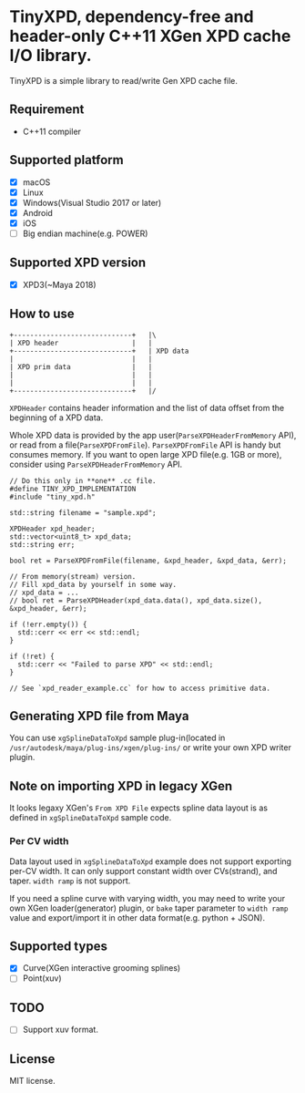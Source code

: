 # TinyXPD, dependency-free and header-only C++11 XGen XPD cache  I/O library.

TinyXPD is a simple library to read/write Gen XPD cache file.

## Requirement

* C++11 compiler

## Supported platform

* [x] macOS
* [x] Linux
* [x] Windows(Visual Studio 2017 or later)
* [x] Android
* [x] iOS
* [ ] Big endian machine(e.g. POWER)

## Supported XPD version

* [x] XPD3(~Maya 2018)

## How to use

```
+-----------------------------+   |\
| XPD header                  |   |
+-----------------------------+   | XPD data
|                             |   |
| XPD prim data               |   |
|                             |   |
|                             |   |
+-----------------------------+   |/
```

`XPDHeader` contains header information and the list of data offset from the beginning of a XPD data.

Whole XPD data is provided by the app user(`ParseXPDHeaderFromMemory` API), or read from a file(`ParseXPDFromFile`).
`ParseXPDFromFile` API is handy but consumes memory.
If you want to open large XPD file(e.g. 1GB or more), consider using `ParseXPDHeaderFromMemory` API.

```
// Do this only in **one** .cc file.
#define TINY_XPD_IMPLEMENTATION
#include "tiny_xpd.h"

std::string filename = "sample.xpd";

XPDHeader xpd_header;
std::vector<uint8_t> xpd_data;
std::string err;

bool ret = ParseXPDFromFile(filename, &xpd_header, &xpd_data, &err);

// From memory(stream) version.
// Fill xpd_data by yourself in some way.
// xpd_data = ...
// bool ret = ParseXPDHeader(xpd_data.data(), xpd_data.size(), &xpd_header, &err);

if (!err.empty()) {
  std::cerr << err << std::endl;
}

if (!ret) {
  std::cerr << "Failed to parse XPD" << std::endl;
}

// See `xpd_reader_example.cc` for how to access primitive data.
```

## Generating XPD file from Maya

You can use `xgSplineDataToXpd` sample plug-in(located in `/usr/autodesk/maya/plug-ins/xgen/plug-ins/` or write your own XPD writer plugin.

## Note on importing XPD in legacy XGen

It looks legaxy XGen's `From XPD File` expects spline data layout is as defined in `xgSplineDataToXpd` sample code.

### Per CV width

Data layout used in `xgSplineDataToXpd` example does not support exporting per-CV width. It can only support constant width over CVs(strand), and taper. `width ramp` is not support.

If you need a spline curve with varying width, you may need to write your own XGen loader(generator) plugin, or `bake` taper parameter to `width ramp` value and export/import it in other data format(e.g. python + JSON).

## Supported types

* [x] Curve(XGen interactive grooming splines)
* [ ] Point(xuv)

## TODO

* [ ] Support xuv format.


## License

MIT license.
